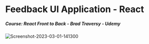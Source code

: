 # Feedback UI Application - React

<h5>Course: React Front to Back - Brad Traversy - Udemy</h5>
<img src="https://i.ibb.co/ctmmX2J/Screenshot-2023-03-01-141300.jpg" alt="Screenshot-2023-03-01-141300" border="0">
